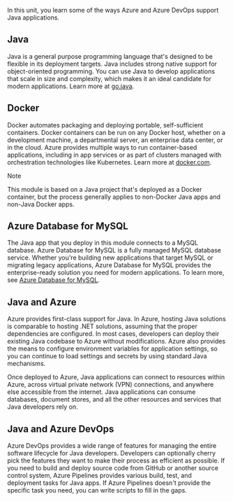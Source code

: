In this unit, you learn some of the ways Azure and Azure DevOps support Java applications.

## Java

Java is a general purpose programming language that's designed to be flexible in its deployment targets. Java includes strong native support for object-oriented programming. You can use Java to develop applications that scale in size and complexity, which makes it an ideal candidate for modern applications. Learn more at [go.java](https://go.java/?azure-portal=true).

## Docker

Docker automates packaging and deploying portable, self-sufficient containers. Docker containers can be run on any Docker host, whether on a development machine, a departmental server, an enterprise data center, or in the cloud. Azure provides multiple ways to run container-based applications, including in app services or as part of clusters managed with orchestration technologies like Kubernetes. Learn more at [docker.com](https://www.docker.com/?azure-portal=true).

> [!NOTE]
> This module is based on a Java project that's deployed as a Docker container, but the process generally applies to non-Docker Java apps and non-Java Docker apps.

## Azure Database for MySQL

The Java app that you deploy in this module connects to a MySQL database. Azure Database for MySQL is a fully managed MySQL database service. Whether you're building new applications that target MySQL or migrating legacy applications, Azure Database for MySQL provides the enterprise-ready solution you need for modern applications. To learn more, see [Azure Database for MySQL](https://azure.microsoft.com/services/mysql/?azure-portal=true).

## Java and Azure

Azure provides first-class support for Java. In Azure, hosting Java solutions is comparable to hosting .NET solutions, assuming that the proper dependencies are configured. In most cases, developers can deploy their existing Java codebase to Azure without modifications. Azure also provides the means to configure environment variables for application settings, so you can continue to load settings and secrets by using standard Java mechanisms.

Once deployed to Azure, Java applications can connect to resources within Azure, across virtual private network (VPN) connections, and anywhere else accessible from the internet. Java applications can consume databases, document stores, and all the other resources and services that Java developers rely on.

## Java and Azure DevOps

Azure DevOps provides a wide range of features for managing the entire software lifecycle for Java developers. Developers can optionally cherry pick the features they want to make their process as efficient as possible. If you need to build and deploy source code from GitHub or another source control system, Azure Pipelines provides various build, test, and deployment tasks for Java apps. If Azure Pipelines doesn't provide the specific task you need, you can write scripts to fill in the gaps.

